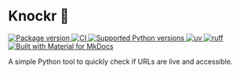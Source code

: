 # Knockr 🚪

<a href="https://pypi.org/project/knockr" target="_blank">
    <img src="https://img.shields.io/pypi/v/knockr?color=%2334D058&label=pypi%20package" alt="Package version">
</a>
<a href="https://github.com/valentincalomme/knockr/actions/workflows/ci.yml" target="_blank">
    <img src="https://github.com/valentincalomme/knockr/actions/workflows/ci.yml/badge.svg" alt="CI">
</a>
<a href="https://pypi.org/project/knockr" target="_blank">
    <img src="https://img.shields.io/pypi/pyversions/knockr.svg?color=%2334D058" alt="Supported Python versions">
</a>
<a href="https://github.com/astral-sh/uv" target="_blank">
    <img src="https://img.shields.io/endpoint?url=https://raw.githubusercontent.com/astral-sh/uv/main/assets/badge/v0.json" alt="uv">
</a>
<a href="https://github.com/astral-sh/ruff" target="_blank">
    <img src="https://img.shields.io/endpoint?url=https://raw.githubusercontent.com/astral-sh/ruff/main/assets/badge/v2.json" alt="ruff">
</a>
<a href="https://squidfunk.github.io/mkdocs-material/" target="_blank">
    <img src="https://img.shields.io/badge/Material_for_MkDocs-526CFE?style=for-the-badge&logo=MaterialForMkDocs&logoColor=white" alt="Built with Material for MkDocs">
</a>

A simple Python tool to quickly check if URLs are live and accessible.

